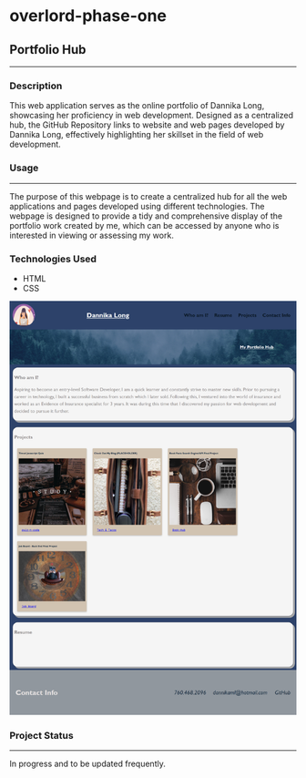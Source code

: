 # overlord-phase-one

## Portfolio Hub
***
### Description
This web application serves as the online portfolio of Dannika Long, showcasing her proficiency in web development. Designed as a centralized hub, the GitHub Repository links to website and web pages developed by Dannika Long, effectively highlighting her skillset in the field of web development.


### Usage
***
The purpose of this webpage is to create a centralized hub for all the web applications and pages developed using different technologies. The webpage is designed to provide a tidy and comprehensive display of the portfolio work created by me, which can be accessed by anyone who is interested in viewing or assessing my work.

### Technologies Used
- HTML
- CSS

![screenshot](./assets/screencapture-file-C-Users-danni-projects-challenges-portfolio-hub-index-html-2023-04-27-21_23_19.png)


### Project Status
***
In progress and to be updated frequently.